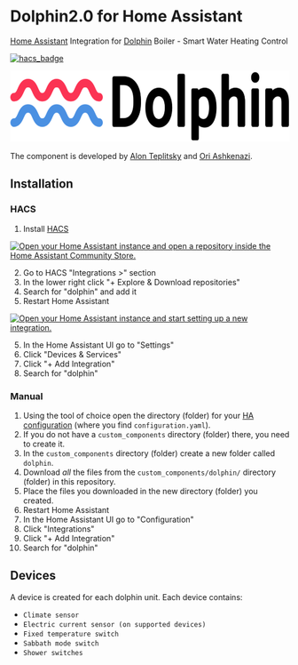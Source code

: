 # Dolphin2.0 for Home Assistant

[Home Assistant](https://www.home-assistant.io/) Integration for [Dolphin](https://www.dolphinboiler.com) Boiler - Smart Water Heating Control

[![hacs_badge](https://img.shields.io/badge/HACS-Custom-orange.svg)](https://github.com/custom-components/hacs)

<p align="center"><img src="https://raw.githubusercontent.com/home-assistant/brands/43fe40e19cc76a6d9b18a38bb178f6dcc6ba05d5/custom_integrations/dolphin/logo.png" width="647" height="128" alt=""/></p>

The component is developed by [Alon Teplitsky](https://www.linkedin.com/in/alon-teplitsky/) and [Ori Ashkenazi](https://www.linkedin.com/in/oriashkenazi/).

## Installation

### HACS

1. Install [HACS](https://hacs.xyz/)

<a href="https://my.home-assistant.io/redirect/hacs_repository/?owner=0xAlon&repository=dolphin&category=integration" target="_blank"><img src="https://my.home-assistant.io/badges/hacs_repository.svg" alt="Open your Home Assistant instance and open a repository inside the Home Assistant Community Store." /></a>

2. Go to HACS "Integrations >" section
3. In the lower right click "+ Explore & Download repositories"
4. Search for "dolphin" and add it
5. Restart Home Assistant

<a href="https://my.home-assistant.io/redirect/config_flow_start/?domain=dolphin" target="_blank"><img src="https://my.home-assistant.io/badges/config_flow_start.svg" alt="Open your Home Assistant instance and start setting up a new integration." /></a>

5. In the Home Assistant UI go to "Settings"
6. Click "Devices & Services"
7. Click "+ Add Integration"
8. Search for "dolphin"

### Manual

1. Using the tool of choice open the directory (folder) for your [HA configuration](https://www.home-assistant.io/docs/configuration/) (where you find `configuration.yaml`).
2. If you do not have a `custom_components` directory (folder) there, you need to create it.
3. In the `custom_components` directory (folder) create a new folder called `dolphin`.
4. Download _all_ the files from the `custom_components/dolphin/` directory (folder) in this repository.
5. Place the files you downloaded in the new directory (folder) you created.
6. Restart Home Assistant
7. In the Home Assistant UI go to "Configuration"
8. Click "Integrations"
9. Click "+ Add Integration"
10. Search for "dolphin"

## Devices

A device is created for each dolphin unit. Each device contains:

- `Climate sensor`
- `Electric current sensor (on supported devices)`
- `Fixed temperature switch`
- `Sabbath mode switch`
- `Shower switches`
